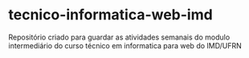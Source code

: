 # tecnico-informatica-web-imd
Repositório criado para guardar as atividades semanais do modulo intermediário do curso técnico em informatica para web do IMD/UFRN
